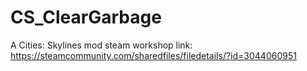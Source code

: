 # CS_ClearGarbage
A Cities: Skylines mod
steam workshop link: https://steamcommunity.com/sharedfiles/filedetails/?id=3044060951
